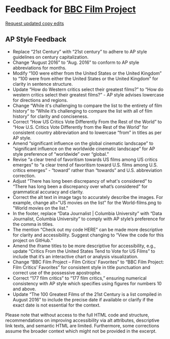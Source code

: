 # Feedback for [BBC Film Project](https://charlenelin0824.github.io/BBC-film-project/)

[Request updated copy edits](https://github.com/jsoma/data-studio-projects-2024/issues/new/choose)

## AP Style Feedback

- Replace “21st Century” with “21st century” to adhere to AP style guidelines on century capitalization.
- Change “August 2016” to “Aug. 2016” to conform to AP style abbreviations for months.
- Modify “100 were either from the United States or the United Kingdom” to “100 were from either the United States or the United Kingdom” for clarity in sentence structure.
- Update “How do Western critics select their greatest films?” to “How do western critics select their greatest films?” - AP style advises lowercase for directions and regions.
- Change “While it's challenging to compare the list to the entirety of film history” to “While it’s challenging to compare the list with all of film history” for clarity and conciseness.
- Correct “How US Critics Vote Differently From the Rest of the World” to “How U.S. Critics Vote Differently from the Rest of the World” for consistent country abbreviation and to lowercase “from” in titles as per AP style.
- Amend “significant influence on the global cinematic landscape” to “significant influence on the worldwide cinematic landscape” for AP style preference of “worldwide” over “global.”
- Revise “a clear trend of favoritism towards US films among US critics emerges” to “a clear trend of favoritism toward U.S. films among U.S. critics emerges” - “toward” rather than “towards” and U.S. abbreviation correction.
- Adjust “There has long been discrepancy of what's considered” to “There has long been a discrepancy over what’s considered” for grammatical accuracy and clarity.
- Correct the alt text in image tags to accurately describe the images. For example, change alt="US movies on the list" for the World-films.png to "World movies on the list."
- In the footer, replace “Data Journalist | Columbia University” with “Data Journalist, Columbia University” to comply with AP style’s preference for the comma in titles.
- The mention “Check out my code HERE” can be made more descriptive for clarity and accessibility. Suggest changing to “View the code for this project on GitHub.”
- Amend the iframe titles to be more descriptive for accessibility, e.g., update “Critics From the United States Tend to Vote for US Films” to include that it’s an interactive chart or analysis visualization.
- Change “BBC Film Project – Film Critics' Favorites” to “BBC Film Project: Film Critics’ Favorites” for consistent style in title punctuation and correct use of the possessive apostrophe.
- Correct “177 film critics” to “177 film critics,” ensuring numerical consistency with AP style which specifies using figures for numbers 10 and above.
- Update “The 100 Greatest Films of the 21st Century is a list compiled in August 2016” to include the precise date if available or clarify if the exact date is not essential for the context.

Please note that without access to the full HTML code and structure, recommendations on improving accessibility via alt attributes, descriptive link texts, and semantic HTML are limited. Furthermore, some corrections assume the broader context which might not be provided in the excerpt.
